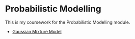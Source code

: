 # Probabilistic Modelling

This is my coursework for the Probabilistic Modelling module. 

* [Gaussian Mixture Model](https://github.com/tpnga95/cw_probabilistic_modelling/blob/main/gaussian_mixture_model/gaussian_mixture_model.ipynb) 
